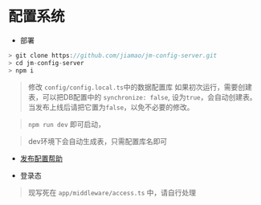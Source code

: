 # 配置系统

* 部署
```js
> git clone https://github.com/jiamao/jm-config-server.git
> cd jm-config-server
> npm i
```

> 修改 `config/config.local.ts`中的数据配置库
> 如果初次运行，需要创建表，可以把DB配置中的 `synchronize: false`,  设为`true`，会自动创建表。当发布上线后请把它置为`false`，以免不必要的修改。

> `npm run dev` 即可启动，  

> dev环境下会自动生成表，只需配置库名即可

* [发布配置帮助](./docs/发布脚本配置.md)

* 登录态
 > 现写死在 `app/middleware/access.ts` 中，请自行处理

